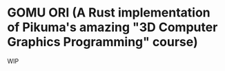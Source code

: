 # GOMU ORI (A Rust implementation of Pikuma's amazing "3D Computer Graphics Programming" course)
WIP
